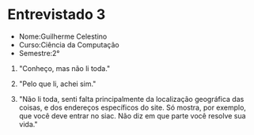 ﻿# Entrevistado 3

* Nome:Guilherme Celestino
* Curso:Ciência da Computação
* Semestre:2°

1. "Conheço, mas não li toda."

2. "Pelo que li, achei sim."

3. "Não li toda, senti falta principalmente da localização geográfica das coisas, e dos endereços específicos do site. Só mostra, por exemplo, que você deve entrar no siac. Não diz em que parte você resolve sua vida."
